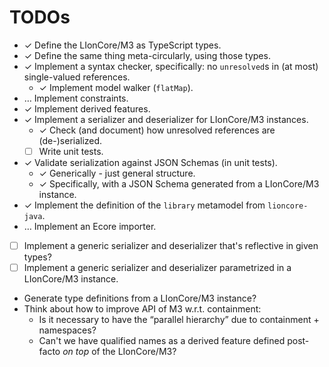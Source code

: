 # TODOs

* &#10003; Define the LIonCore/M3 as TypeScript types.
* &#10003; Define the same thing meta-circularly, using those types.
* &#10003; Implement a syntax checker, specifically: no `unresolved`s in (at most) single-valued references.
    * &#10003; Implement model walker (`flatMap`).
* &hellip; Implement constraints.
* &#10003; Implement derived features.
* &#10003; Implement a serializer and deserializer for LIonCore/M3 instances.
    * &#10003; Check (and document) how unresolved references are (de-)serialized.
    * [ ] Write unit tests.
* &#10003; Validate serialization against JSON Schemas (in unit tests).
    * &#10003; Generically - just general structure.
    * &#10003; Specifically, with a JSON Schema generated from a LIonCore/M3 instance.
* &#10003; Implement the definition of the `library` metamodel from `lioncore-java`.
* &hellip; Implement an Ecore importer.
* [ ] Implement a generic serializer and deserializer that's reflective in given types?
* [ ] Implement a generic serializer and deserializer parametrized in a LIonCore/M3 instance.
* Generate type definitions from a LIonCore/M3 instance?
* Think about how to improve API of M3 w.r.t. containment:
    * Is it necessary to have the “parallel hierarchy” due to containment + namespaces?
    * Can't we have qualified names as a derived feature defined post-facto _on top_ of the LIonCore/M3?

